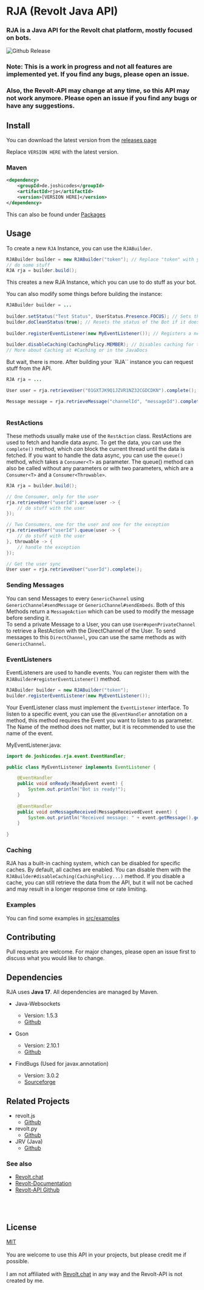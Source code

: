 # RJA (Revolt Java API)
### RJA is a Java API for the Revolt chat platform, mostly focused on bots.
![Github Release](https://img.shields.io/github/v/release/JoshiCodes/RJA?include_prereleases)

### Note: This is a work in progress and not all features are implemented yet. If you find any bugs, please open an issue.
### Also, the Revolt-API may change at any time, so this API may not work anymore. Please open an issue if you find any bugs or have any suggestions.

## Install

You can download the latest version from the [releases page](https://github.com/JoshiCodes/RJA/releases/latest)

Replace `VERSION HERE` with the latest version.

### Maven
```xml
<dependency>
    <groupId>de.joshicodes</groupId>
    <artifactId>rja</artifactId>
    <version>[VERSION HERE]</version>
</dependency>
```
This can also be found under [Packages](https://github.com/JoshiCodes/RJA/packages/1836191)


## Usage
To create a new `RJA` Instance, you can use the `RJABuilder`.

```java
RJABuilder builder = new RJABuilder("token"); // Replace "token" with your bot token
// do some stuff
RJA rja = builder.build();
```
This creates a new RJA Instance, which you can use to do stuff as your bot.

You can also modify some things before building the instance:
```java
RJABuilder builder = ...
        
builder.setStatus("Test Status", UserStatus.Presence.FOCUS); // Sets the Status of the Bot to "Test Status" with "FOCUS" as presence type.
builder.doCleanStatus(true); // Resets the status of the Bot if it does not get changed at startup. It is default true. If false, the status of the bot stays as before.
        
builder.registerEventListener(new MyEventListener()); // Registers a new EventListener. More about EventListeners at #EventListeners or in the JavaDocs
        
builder.disableCaching(CachingPolicy.MEMBER); // Disables caching for the Member Cache. Every CachePolicy is enabled by default.
// More about Caching at #Caching or in the JavaDocs
```

But wait, there is more. After building your `RJA`` instance you can request stuff from the API.
```java
RJA rja = ...

User user = rja.retrieveUser("01GXTJK9Q1JZVR1NZ32CGDCDKN").complete();  // Retrieves a User by its ID.

Message message = rja.retrieveMessage("channelId", "messageId").complete(); // Retrieves a Message by the channel id and the message id.
   
```

### RestActions
These methods usually make use of the `RestAction` class. RestActions are used to fetch and handle data async.
To get the data, you can use the `complete()` method, which *can* block the current thread until the data is fetched.
If you want to handle the data async, you can use the `queue()` method, which takes a `Consumer<T>` as parameter.
The queue() method can also be called without any parameters or with two parameters, which are a `Consumer<T>` and a `Consumer<Throwable>`.

```java
RJA rja = builder.build();

// One Consumer, only for the user
rja.retrieveUser("userId").queue(user -> {
    // do stuff with the user
});

// Two Consumers, one for the user and one for the exception
rja.retrieveUser("userId").queue(user -> {
    // do stuff with the user
}, throwable -> {
    // handle the exception
});

// Get the user sync
User user = rja.retrieveUser("userId").complete();
```

### Sending Messages
You can send Messages to every `GenericChannel` using `GenericChannel#sendMessage` or `GenericChannel#sendEmbeds`.
Both of this Methods return a `MessageAction` which can be used to modify the message before sending it.
<br>
To send a private Message to a User, you can use `User#openPrivateChannel` to retrieve a RestAction with the DirectChannel of the User.
To send messages to this `DirectChannel`, you can use the same methods as with `GenericChannel`.

### EventListeners
EventListeners are used to handle events. You can register them with the `RJABuilder#registerEventListener()` method.
```java
RJABuilder builder = new RJABuilder("token");
builder.registerEventListener(new MyEventListener());
```

Your EventListener class must implement the `EventListener` interface.
To listen to a specific event, you can use the `@EventHandler` annotation on a method, this method requires the Event you want to listen to as parameter.
The Name of the method does not matter, but it is recommended to use the name of the event.

MyEventListener.java:
```java
import de.joshicodes.rja.event.EventHandler;

public class MyEventListener implements EventListener {

    @EventHandler
    public void onReady(ReadyEvent event) {
        System.out.println("Bot is ready!");
    }
    
    @EventHandler
    public void onMessageReceived(MessageReceivedEvent event) {
        System.out.println("Received message: " + event.getMessage().getContent());
    }
    
}
```

### Caching
RJA has a built-in caching system, which can be disabled for specific caches.
By default, all caches are enabled.
You can disable them with the `RJABuilder#disableCaching(CachingPolicy...)` method.
If you disable a cache, you can still retrieve the data from the API, but it will not be cached and may result in a longer response time or rate limiting.


### Examples
You can find some examples in [src/examples](https://github.com/JoshiCodes/RJA/tree/master/src/examples/java)

## Contributing
Pull requests are welcome. For major changes, please open an issue first to discuss what you would like to change.

## Dependencies
RJA uses <b>Java 17</b>. All dependencies are managed by Maven.

- Java-Websockets
    - Version: 1.5.3
    - [Github](https://github.com/TooTallNate/Java-WebSocket)

- Gson
    - Version: 2.10.1
    - [Github](https://github.com/google/gson)

- FindBugs (Used for javax.annotation)
    - Version: 3.0.2
    - [Sourceforge](https://findbugs.sourceforge.net)

## Related Projects

- revolt.js
    - [Github](https://github.com/revoltchat/revolt.js)
- revolt.py
    - [Github](https://github.com/revoltchat/revolt.py)
- JRV (Java)
     - [Github](https://github.com/JRVLT/JRV)

### See also
- [Revolt.chat](https://Revolt.chat)
- [Revolt-Documentation](https://developers.revolt.chat/)
- [Revolt-API Github](https://github.com/revoltchat/api)

<br><br>

## License
[MIT](https://choosealicense.com/licenses/mit/) <br><br>
You are welcome to use this API in your projects, but please credit me if possible.
<br><br>
I am not affiliated with [Revolt.chat](https://Revolt.chat) in any way and the Revolt-API is not created by me.
